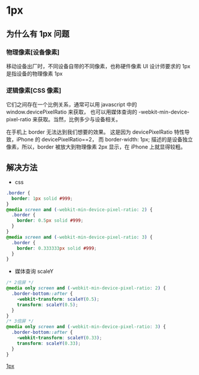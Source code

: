 # 1px

## 为什么有 1px 问题

### 物理像素[设备像素]

移动设备出厂时，不同设备自带的不同像素，也称硬件像素
UI 设计师要求的 1px 是指设备的物理像素 1px

### 逻辑像素[CSS 像素]

它们之间存在一个比例关系，通常可以用 javascript 中的 window.devicePixelRatio 来获取，
也可以用媒体查询的 -webkit-min-device-pixel-ratio 来获取。当然，比例多少与设备相关。

在手机上 border 无法达到我们想要的效果。
这是因为 devicePixelRatio 特性导致，iPhone 的 devicePixelRatio==2，
而 border-width: 1px; 描述的是设备独立像素，所以，border 被放大到物理像素 2px 显示，在 iPhone 上就显得较粗。

## 解决方法

- css

```css
.border {
  border: 1px solid #999;
}
@media screen and (-webkit-min-device-pixel-ratio: 2) {
  .border {
    border: 0.5px solid #999;
  }
}
@media screen and (-webkit-min-device-pixel-ratio: 3) {
  .border {
    border: 0.333333px solid #999;
  }
}
```

- 媒体查询 scaleY

```css
/* 2倍屏 */
@media only screen and (-webkit-min-device-pixel-ratio: 2) {
  .border-bottom::after {
    -webkit-transform: scaleY(0.5);
    transform: scaleY(0.5);
  }
}
/* 3倍屏 */
@media only screen and (-webkit-min-device-pixel-ratio: 3) {
  .border-bottom::after {
    -webkit-transform: scaleY(0.33);
    transform: scaleY(0.33);
  }
}
```

[1px](https://www.jianshu.com/p/31f8907637a6)
